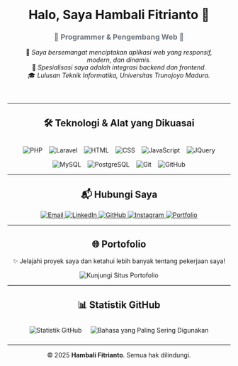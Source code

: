 <div align="center" style="padding: 20px;">

  <h1>Halo, Saya <strong>Hambali Fitrianto</strong> 👋</h1>
  <h3 style="color: #6c757d;">🌟 Programmer & Pengembang Web 🌟</h3>

  <p>
    🚀 <em>Saya bersemangat menciptakan aplikasi web yang responsif, modern, dan dinamis.</em><br>
    💼 <em>Spesialisasi saya adalah integrasi backend dan frontend.</em><br>
    🎓 <em>Lulusan Teknik Informatika, Universitas Trunojoyo Madura.</em>
  </p>

</div>

---

<div align="center">
  <h2>🛠️ Teknologi & Alat yang Dikuasai</h2>
  <div style="display: flex; justify-content: center; flex-wrap: wrap; gap: 15px; padding-top: 15px;">
    <img src="https://img.shields.io/badge/PHP-777BB4?style=for-the-badge&logo=php&logoColor=white" alt="PHP" />
    <img src="https://img.shields.io/badge/Laravel-FF2D20?style=for-the-badge&logo=laravel&logoColor=white" alt="Laravel" />
    <img src="https://img.shields.io/badge/HTML-E34F26?style=for-the-badge&logo=html5&logoColor=white" alt="HTML" />
    <img src="https://img.shields.io/badge/CSS-1572B6?style=for-the-badge&logo=css3&logoColor=white" alt="CSS" />
    <img src="https://img.shields.io/badge/JavaScript-F7DF1E?style=for-the-badge&logo=javascript&logoColor=black" alt="JavaScript" />
    <img src="https://img.shields.io/badge/JQuery-0769AD?style=for-the-badge&logo=jquery&logoColor=white" alt="JQuery" />
    <img src="https://img.shields.io/badge/MySQL-4479A1?style=for-the-badge&logo=mysql&logoColor=white" alt="MySQL" />
    <img src="https://img.shields.io/badge/PostgreSQL-336791?style=for-the-badge&logo=postgresql&logoColor=white" alt="PostgreSQL" />
    <img src="https://img.shields.io/badge/Git-F05032?style=for-the-badge&logo=git&logoColor=white" alt="Git" />
    <img src="https://img.shields.io/badge/GitHub-181717?style=for-the-badge&logo=github&logoColor=white" alt="GitHub" />
  </div>
</div>

---

<div align="center">
  <h2>📬 Hubungi Saya</h2>
  <p>
    <a href="mailto:hambali.fitrianto01@gmail.com">
      <img src="https://img.shields.io/badge/Email-D14836?style=for-the-badge&logo=gmail&logoColor=white" alt="Email" />
    </a>
    <a href="https://www.linkedin.com/in/hambali-fitrianto">
      <img src="https://img.shields.io/badge/LinkedIn-0077B5?style=for-the-badge&logo=linkedin&logoColor=white" alt="LinkedIn" />
    </a>
    <a href="https://github.com/Hambali-Fitrianto">
      <img src="https://img.shields.io/badge/GitHub-000000?style=for-the-badge&logo=github&logoColor=white" alt="GitHub" />
    </a>
    <a href="https://www.instagram.com/capt_msf/">
      <img src="https://img.shields.io/badge/Instagram-E4405F?style=for-the-badge&logo=instagram&logoColor=white" alt="Instagram" />
    </a>
    <a href="https://porto.hambalifitrianto.web.id/">
      <img src="https://img.shields.io/badge/Portfolio-24292E?style=for-the-badge&logo=internet-explorer&logoColor=white" alt="Portfolio" />
    </a>
  </p>
</div>

---

<div align="center">
  <h2>🌐 Portofolio</h2>
  <p>✨ Jelajahi proyek saya dan ketahui lebih banyak tentang pekerjaan saya!</p>
  <a href="https://porto.hambalifitrianto.web.id/" style="text-decoration: none;">
    <img src="https://img.shields.io/badge/Kunjungi%20Situs%20Portofolio%20Saya-24292E?style=for-the-badge&logo=internet-explorer&logoColor=white" alt="Kunjungi Situs Portofolio" />
  </a>
</div>

---

<div align="center">
  <h2>📊 Statistik GitHub</h2>
  <div style="display: flex; justify-content: center; flex-wrap: wrap;">
    <img src="https://github-readme-stats.vercel.app/api?username=Hambali-Fitrianto&show_icons=true&theme=radical" alt="Statistik GitHub" style="margin: 10px;">
    <img src="https://github-readme-stats.vercel.app/api/top-langs/?username=Hambali-Fitrianto&layout=compact&theme=radical" alt="Bahasa yang Paling Sering Digunakan" style="margin: 10px;">
  </div>
</div>

---

<div align="center">
  <p>© 2025 <strong>Hambali Fitrianto</strong>. Semua hak dilindungi.</p>
</div>
